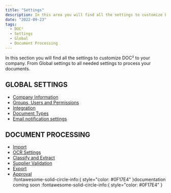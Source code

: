 ```yaml
---
title: "Settings"
description: In this area you will find all the settings to customize DOC² to your company. From Global settings to all needed settings to process your documents.
date: "2022-09-23"
tags:
  - DOC²
  - Settings
  - Global
  - Document Processing
---
```


In this section you will find all the settings to customize DOC² to your company. From Global settings to all needed settings to process your documents.

## GLOBAL SETTINGS

- [Company Information](/doc2/company-information/)
- [Groups, Users and Permissions](/security/privileges/)
- [Integration](/doc2/api-integration/api-integration/)
- [Document Types](/doc2/settings-document-types/)
- [Email notification settings](/doc2/e-mail/)

## DOCUMENT PROCESSING

- [Import](/doc2/import/)
- [OCR Settings](/doc2/document-validation/ocr-view/)
- [Classify and Extract](/doc2/document-validation/)
- [Supplier Validation](/doc2/settings-master-data-validation/)
- [Export](/doc2/export/)
- [Approval](/example/approval/)<br>
  :fontawesome-solid-circle-info:{ style="color: #0F17E4" }documentation coming soon :fontawesome-solid-circle-info:{ style="color: #0F17E4" }
